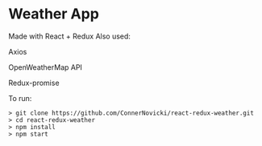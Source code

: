 # Weather App
Made with React + Redux
Also used:

Axios

OpenWeatherMap API

Redux-promise

To run:
```
> git clone https://github.com/ConnerNovicki/react-redux-weather.git
> cd react-redux-weather
> npm install
> npm start
```
